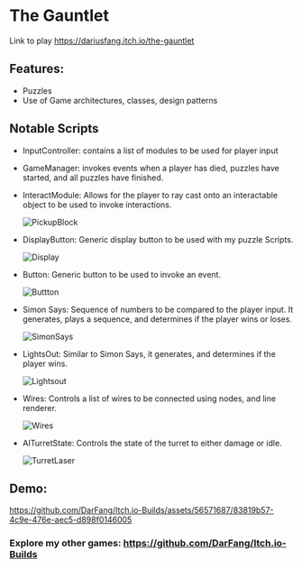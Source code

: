 # The Gauntlet
Link to play https://dariusfang.itch.io/the-gauntlet

## Features:
- Puzzles
- Use of Game architectures, classes, design patterns

## Notable Scripts
- InputController: contains a list of modules to be used for player input
- GameManager: invokes events when a player has died, puzzles have started, and all puzzles have finished.
- InteractModule: Allows for the player to ray cast onto an interactable object to be used to invoke interactions.

  ![PickupBlock ](https://github.com/DarFang/Itch.io-Builds/assets/56571687/3c8c617c-941b-413f-b986-cb83ba5c550c)

- DisplayButton: Generic display button to be used with my puzzle Scripts.
  
  ![Display](https://github.com/DarFang/Itch.io-Builds/assets/56571687/88ab2d6f-932c-495c-ab41-0b54c808807c)
  
- Button: Generic button to be used to invoke an event.
  
  ![Buttton ](https://github.com/DarFang/Itch.io-Builds/assets/56571687/1f893ba4-8550-4ac7-915e-db6fc0c06a22)

- Simon Says: Sequence of numbers to be compared to the player input. It generates, plays a sequence, and determines if the player wins or loses.
  
  ![SimonSays](https://github.com/DarFang/Itch.io-Builds/assets/56571687/448b9a7f-5070-46b3-8bf1-f5eb0612b67d)
  
- LightsOut: Similar to Simon Says, it generates, and determines if the player wins.
  
  ![Lightsout ](https://github.com/DarFang/Itch.io-Builds/assets/56571687/045e99c0-1408-45de-b165-1d875165a04c)

- Wires: Controls a list of wires to be connected using nodes, and line renderer.
  
  ![Wires ](https://github.com/DarFang/Itch.io-Builds/assets/56571687/6369c196-ae7c-45d7-b6d8-51232cc4cd72)


- AITurretState: Controls the state of the turret to either damage or idle.
  
  ![TurretLaser ](https://github.com/DarFang/Itch.io-Builds/assets/56571687/9f6eb007-c812-4cda-8c3f-be3192008fc2)


## Demo:
https://github.com/DarFang/Itch.io-Builds/assets/56571687/83819b57-4c9e-476e-aec5-d898f0146005

### Explore my other games: https://github.com/DarFang/Itch.io-Builds

